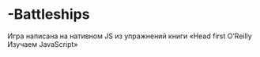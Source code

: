 # -Battleships
Игра написана на нативном JS из упражнений книги «Head first O’Reilly Изучаем JavaScript»
